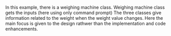 In this example, there is a weighing machine class.
Weighing machine class gets the inputs (here using only command prompt)
The three classes give information related to the weight when the weight value changes.
Here the main focus is given to the design rathwer than the implementation and code enhancements.
